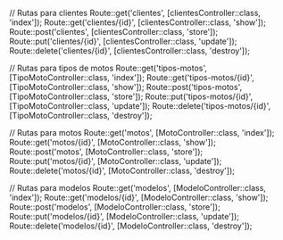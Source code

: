 // Rutas para clientes
Route::get('clientes', [clientesController::class, 'index']);
Route::get('clientes/{id}', [clientesController::class, 'show']);
Route::post('clientes', [clientesController::class, 'store']);
Route::put('clientes/{id}', [clientesController::class, 'update']);
Route::delete('clientes/{id}', [clientesController::class, 'destroy']);

// Rutas para tipos de motos
Route::get('tipos-motos', [TipoMotoController::class, 'index']);
Route::get('tipos-motos/{id}', [TipoMotoController::class, 'show']);
Route::post('tipos-motos', [TipoMotoController::class, 'store']);
Route::put('tipos-motos/{id}', [TipoMotoController::class, 'update']);
Route::delete('tipos-motos/{id}', [TipoMotoController::class, 'destroy']);

// Rutas para motos
Route::get('motos', [MotoController::class, 'index']);
Route::get('motos/{id}', [MotoController::class, 'show']);
Route::post('motos', [MotoController::class, 'store']);
Route::put('motos/{id}', [MotoController::class, 'update']);
Route::delete('motos/{id}', [MotoController::class, 'destroy']);

// Rutas para modelos
Route::get('modelos', [ModeloController::class, 'index']);
Route::get('modelos/{id}', [ModeloController::class, 'show']);
Route::post('modelos', [ModeloController::class, 'store']);
Route::put('modelos/{id}', [ModeloController::class, 'update']);
Route::delete('modelos/{id}', [ModeloController::class, 'destroy']);
